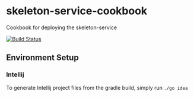 # skeleton-service-cookbook
Cookbook for deploying the skeleton-service

[![Build Status](https://snap-ci.com/jenscobie/skeleton-service-cookbook/branch/master/build_image)](https://snap-ci.com/jenscobie/skeleton-service-cookbook/branch/master)

## Environment Setup

### Intellij

To generate Intellij project files from the gradle build, simply run ```./go idea```